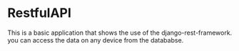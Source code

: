 # RestfulAPI
This is a basic application that shows the use of the django-rest-framework. you can access the data on any device from the datababse.
